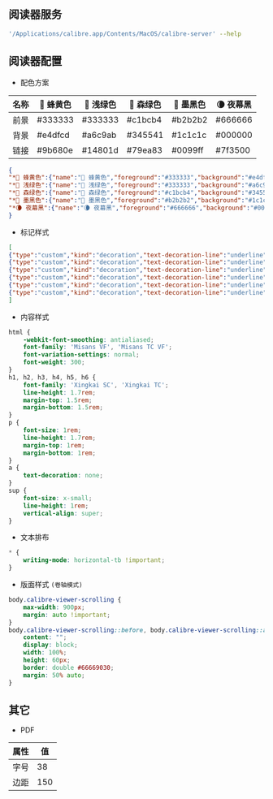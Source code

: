 ## 阅读器服务

```sh
'/Applications/calibre.app/Contents/MacOS/calibre-server' --help
```

## 阅读器配置

- 配色方案

| 名称 | 🐝 蜂黄色 | 🌿 浅绿色 | 🌲 森绿色 | 🦉 墨黑色 | 🌘 夜幕黑 |
| --- | --- | --- | --- | --- | --- |
| 前景 | #333333 | #333333 | #c1bcb4 | #b2b2b2 | #666666 |
| 背景 | #e4dfcd | #a6c9ab | #345541 | #1c1c1c | #000000 |
| 链接 | #9b680e | #14801d | #79ea83 | #0099ff | #7f3500 |

```json
{
"*🐝 蜂黄色":{"name":"🐝 蜂黄色","foreground":"#333333","background":"#e4dfcd","link":"#9b680e"},
"*🌿 浅绿色":{"name":"🌿 浅绿色","foreground":"#333333","background":"#a6c9ab","link":"#14801d"},
"*🌲 森绿色":{"name":"🌲 森绿色","foreground":"#c1bcb4","background":"#345541","link":"#79ea83"},
"*🦉 墨黑色":{"name":"🦉 墨黑色","foreground":"#b2b2b2","background":"#1c1c1c","link":"#0099ff"},
"*🌘 夜幕黑":{"name":"🌘 夜幕黑","foreground":"#666666","background":"#000000","link":"#7f3500"}
}
```

- 标记样式

```json
[
{"type":"custom","kind":"decoration","text-decoration-line":"underline","text-decoration-style":"solid","text-decoration-color":"#ffff00","friendly_name":"黄色的下划线"},
{"type":"custom","kind":"decoration","text-decoration-line":"underline","text-decoration-style":"double","text-decoration-color":"#ffff00","friendly_name":"黄色的双下划线"},
{"type":"custom","kind":"decoration","text-decoration-line":"underline","text-decoration-style":"solid","text-decoration-color":"#ff0000","friendly_name":"红色的下划线"},
{"type":"custom","kind":"decoration","text-decoration-line":"underline","text-decoration-style":"double","text-decoration-color":"#ff0000","friendly_name":"红色的双下划线"},
{"type":"custom","kind":"decoration","text-decoration-line":"underline","text-decoration-style":"solid","text-decoration-color":"currentColor","friendly_name":"文本颜色的下划线"},
{"type":"custom","kind":"decoration","text-decoration-line":"underline","text-decoration-style":"double","text-decoration-color":"currentColor","friendly_name":"文本颜色的双下划线"}
]
```

- 内容样式

```css
html {
    -webkit-font-smoothing: antialiased;
    font-family: 'Misans VF', 'Misans TC VF';
    font-variation-settings: normal;
    font-weight: 300;
}
h1, h2, h3, h4, h5, h6 {
    font-family: 'Xingkai SC', 'Xingkai TC';
    line-height: 1.7rem;
    margin-top: 1.5rem;
    margin-bottom: 1.5rem;
}
p {
    font-size: 1rem;
    line-height: 1.7rem;
    margin-top: 1rem;
    margin-bottom: 1rem;
}
a {
    text-decoration: none;
}
sup {
    font-size: x-small;
    line-height: 1rem;
    vertical-align: super;
}
```

- 文本排布

```css
* {
    writing-mode: horizontal-tb !important;
}
```

- 版面样式 `(卷轴模式)`

```css
body.calibre-viewer-scrolling {
    max-width: 900px;
    margin: auto !important;
}
body.calibre-viewer-scrolling::before, body.calibre-viewer-scrolling::after {
    content: "";
    display: block;
    width: 100%;
    height: 60px;
    border: double #66669030;
    margin: 50% auto;
}
```

## 其它

- PDF

| 属性 | 值 |
| --- | --- |
| 字号 | 38 |
| 边距 | 150 |
